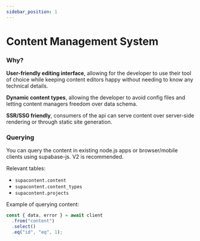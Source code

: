 ```yaml
---
sidebar_position: 1
---
```


# Content Management System

### Why?

**User-friendly editing interface**, allowing for the developer to use their tool of choice while keeping content editors happy without needing to know any technical details.

**Dynamic content types**, allowing the developer to avoid config files and letting content managers freedom over data schema.

**SSR/SSG friendly**, consumers of the api can serve content over server-side rendering or through static site generation.

### Querying

You can query the content in existing node.js apps or browser/mobile clients using supabase-js. V2 is recommended.

Relevant tables:

- `supacontent.content`
- `supacontent.content_types`
- `supacontent.projects`

Example of querying content:

```js
const { data, error } = await client
  .from("content")
  .select()
  .eq("id", "eq", 1);
```
